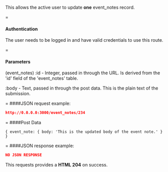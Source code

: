 <!-- --- title: PATCH /event_notes/:id -->

This allows the active user to update **one** event_notes record.

=
#### Authentication

The user needs to be logged in and have valid credentials to use this route.

=
#### Parameters

(event_notes) :id - Integer, passed in through the URL. Is derived from the 'id' field of the 'event_notes' table.

:body - Text, passed in through the post data. This is the plain text of the submission.

=
####JSON request example:
```json
http://0.0.0.0:3000/event_notes/234
```

=
####Post Data
```
{ event_note: { body: 'This is the updated body of the event note.' } }
```

=
####JSON response example:

```json
NO JSON RESPONSE
```

This requests provides a <strong>HTML 204</strong> on success.